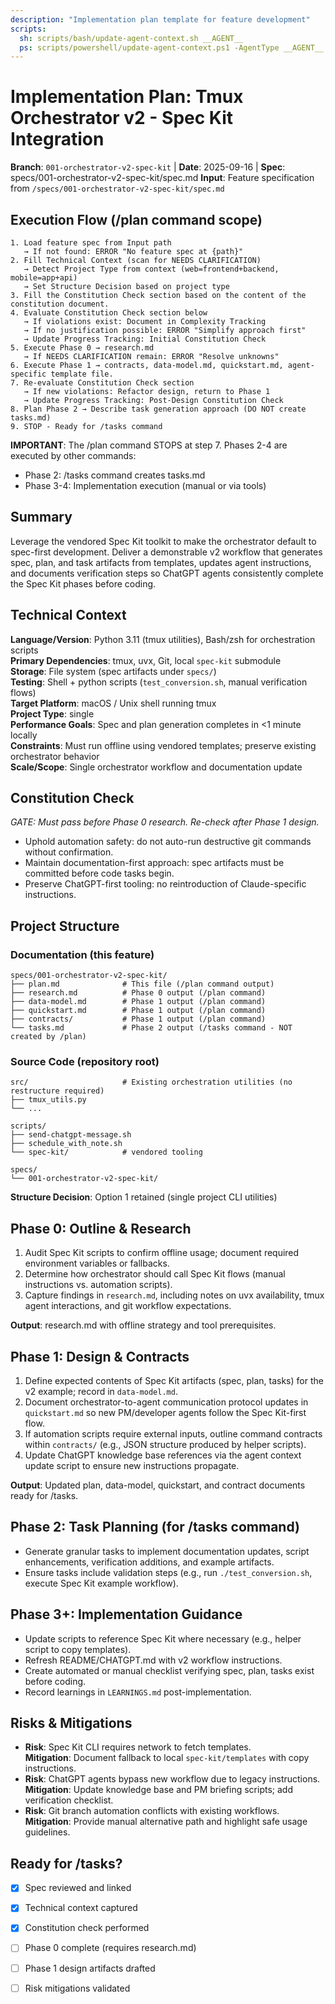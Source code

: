 ```yaml
---
description: "Implementation plan template for feature development"
scripts:
  sh: scripts/bash/update-agent-context.sh __AGENT__
  ps: scripts/powershell/update-agent-context.ps1 -AgentType __AGENT__
---
```


# Implementation Plan: Tmux Orchestrator v2 - Spec Kit Integration

**Branch**: `001-orchestrator-v2-spec-kit` | **Date**: 2025-09-16 | **Spec**: specs/001-orchestrator-v2-spec-kit/spec.md
**Input**: Feature specification from `/specs/001-orchestrator-v2-spec-kit/spec.md`

## Execution Flow (/plan command scope)
```
1. Load feature spec from Input path
   → If not found: ERROR "No feature spec at {path}"
2. Fill Technical Context (scan for NEEDS CLARIFICATION)
   → Detect Project Type from context (web=frontend+backend, mobile=app+api)
   → Set Structure Decision based on project type
3. Fill the Constitution Check section based on the content of the constitution document.
4. Evaluate Constitution Check section below
   → If violations exist: Document in Complexity Tracking
   → If no justification possible: ERROR "Simplify approach first"
   → Update Progress Tracking: Initial Constitution Check
5. Execute Phase 0 → research.md
   → If NEEDS CLARIFICATION remain: ERROR "Resolve unknowns"
6. Execute Phase 1 → contracts, data-model.md, quickstart.md, agent-specific template file.
7. Re-evaluate Constitution Check section
   → If new violations: Refactor design, return to Phase 1
   → Update Progress Tracking: Post-Design Constitution Check
8. Plan Phase 2 → Describe task generation approach (DO NOT create tasks.md)
9. STOP - Ready for /tasks command
```

**IMPORTANT**: The /plan command STOPS at step 7. Phases 2-4 are executed by other commands:
- Phase 2: /tasks command creates tasks.md
- Phase 3-4: Implementation execution (manual or via tools)

## Summary
Leverage the vendored Spec Kit toolkit to make the orchestrator default to spec-first development. Deliver a demonstrable v2 workflow that generates spec, plan, and task artifacts from templates, updates agent instructions, and documents verification steps so ChatGPT agents consistently complete the Spec Kit phases before coding.

## Technical Context
**Language/Version**: Python 3.11 (tmux utilities), Bash/zsh for orchestration scripts  
**Primary Dependencies**: tmux, uvx, Git, local `spec-kit` submodule  
**Storage**: File system (spec artifacts under `specs/`)  
**Testing**: Shell + python scripts (`test_conversion.sh`, manual verification flows)  
**Target Platform**: macOS / Unix shell running tmux  
**Project Type**: single  
**Performance Goals**: Spec and plan generation completes in <1 minute locally  
**Constraints**: Must run offline using vendored templates; preserve existing orchestrator behavior  
**Scale/Scope**: Single orchestrator workflow and documentation update

## Constitution Check
*GATE: Must pass before Phase 0 research. Re-check after Phase 1 design.*

- Uphold automation safety: do not auto-run destructive git commands without confirmation.
- Maintain documentation-first approach: spec artifacts must be committed before code tasks begin.
- Preserve ChatGPT-first tooling: no reintroduction of Claude-specific instructions.

## Project Structure

### Documentation (this feature)
```
specs/001-orchestrator-v2-spec-kit/
├── plan.md              # This file (/plan command output)
├── research.md          # Phase 0 output (/plan command)
├── data-model.md        # Phase 1 output (/plan command)
├── quickstart.md        # Phase 1 output (/plan command)
├── contracts/           # Phase 1 output (/plan command)
└── tasks.md             # Phase 2 output (/tasks command - NOT created by /plan)
```

### Source Code (repository root)
```
src/                     # Existing orchestration utilities (no restructure required)
├── tmux_utils.py
└── ...

scripts/
├── send-chatgpt-message.sh
├── schedule_with_note.sh
└── spec-kit/            # vendored tooling

specs/
└── 001-orchestrator-v2-spec-kit/
```

**Structure Decision**: Option 1 retained (single project CLI utilities)

## Phase 0: Outline & Research
1. Audit Spec Kit scripts to confirm offline usage; document required environment variables or fallbacks.
2. Determine how orchestrator should call Spec Kit flows (manual instructions vs. automation scripts).
3. Capture findings in `research.md`, including notes on uvx availability, tmux agent interactions, and git workflow expectations.

**Output**: research.md with offline strategy and tool prerequisites.

## Phase 1: Design & Contracts
1. Define expected contents of Spec Kit artifacts (spec, plan, tasks) for the v2 example; record in `data-model.md`.
2. Document orchestrator-to-agent communication protocol updates in `quickstart.md` so new PM/developer agents follow the Spec Kit-first flow.
3. If automation scripts require external inputs, outline command contracts within `contracts/` (e.g., JSON structure produced by helper scripts).
4. Update ChatGPT knowledge base references via the agent context update script to ensure new instructions propagate.

**Output**: Updated plan, data-model, quickstart, and contract documents ready for /tasks.

## Phase 2: Task Planning (for /tasks command)
- Generate granular tasks to implement documentation updates, script enhancements, verification additions, and example artifacts.
- Ensure tasks include validation steps (e.g., run `./test_conversion.sh`, execute Spec Kit example workflow).

## Phase 3+: Implementation Guidance
- Update scripts to reference Spec Kit where necessary (e.g., helper script to copy templates).
- Refresh README/CHATGPT.md with v2 workflow instructions.
- Create automated or manual checklist verifying spec, plan, tasks exist before coding.
- Record learnings in `LEARNINGS.md` post-implementation.

## Risks & Mitigations
- **Risk**: Spec Kit CLI requires network to fetch templates.  
  **Mitigation**: Document fallback to local `spec-kit/templates` with copy instructions.
- **Risk**: ChatGPT agents bypass new workflow due to legacy instructions.  
  **Mitigation**: Update knowledge base and PM briefing scripts; add verification checklist.
- **Risk**: Git branch automation conflicts with existing workflows.  
  **Mitigation**: Provide manual alternative path and highlight safe usage guidelines.

## Ready for /tasks?
- [x] Spec reviewed and linked
- [x] Technical context captured
- [x] Constitution check performed
- [ ] Phase 0 complete (requires research.md)
- [ ] Phase 1 design artifacts drafted
- [ ] Risk mitigations validated

